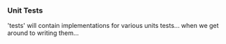 ### Unit Tests
'tests' will contain implementations for various units tests... when we get around to writing them...
